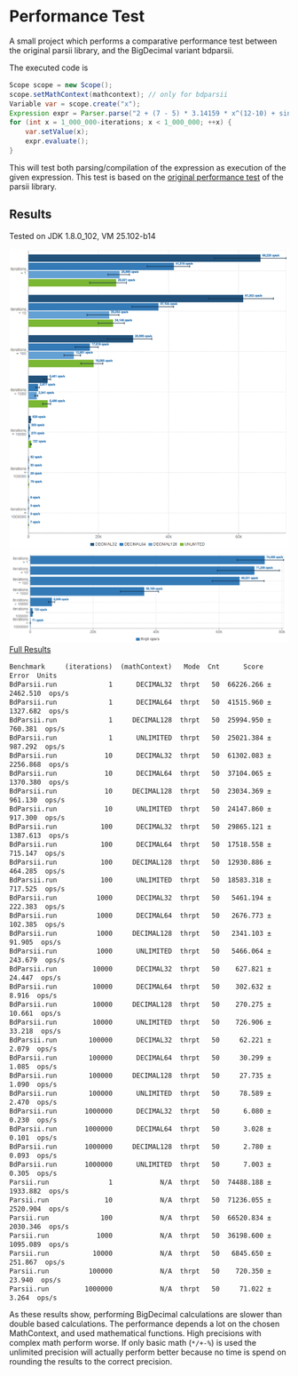 # Performance Test

A small project which performs a comparative performance test between the original parsii library, and the BigDecimal variant bdparsii.

The executed code is

```java
Scope scope = new Scope();
scope.setMathContext(mathcontext); // only for bdparsii
Variable var = scope.create("x");
Expression expr = Parser.parse("2 + (7 - 5) * 3.14159 * x^(12-10) + sin(-3.141)", scope);
for (int x = 1_000_000-iterations; x < 1_000_000; ++x) {
	var.setValue(x);
	expr.evaluate();
}
```

This will test both parsing/compilation of the expression as execution of the given expression. This test is based on the [original performance test](http://andreas.haufler.info/2013/12/how-to-write-one-of-fastest-expression.html) of the parsii library.

## Results

Tested on JDK 1.8.0_102, VM 25.102-b14

![DbParsii](src/site/bench-bdparsii.png)
![Parsii](src/site/bench-parsii.png)
[Full Results](http://jmh.morethan.io/?source=https://raw.githubusercontent.com/mpobjects/bdparsii/master/src/test/perftest/src/site/jmh-results.json)

```
Benchmark     (iterations)  (mathContext)   Mode  Cnt      Score      Error  Units
BdParsii.run             1      DECIMAL32  thrpt   50  66226.266 ± 2462.510  ops/s
BdParsii.run             1      DECIMAL64  thrpt   50  41515.960 ± 1327.682  ops/s
BdParsii.run             1     DECIMAL128  thrpt   50  25994.950 ±  760.381  ops/s
BdParsii.run             1      UNLIMITED  thrpt   50  25021.384 ±  987.292  ops/s
BdParsii.run            10      DECIMAL32  thrpt   50  61302.083 ± 2256.868  ops/s
BdParsii.run            10      DECIMAL64  thrpt   50  37104.065 ± 1370.380  ops/s
BdParsii.run            10     DECIMAL128  thrpt   50  23034.369 ±  961.130  ops/s
BdParsii.run            10      UNLIMITED  thrpt   50  24147.860 ±  917.300  ops/s
BdParsii.run           100      DECIMAL32  thrpt   50  29865.121 ± 1387.613  ops/s
BdParsii.run           100      DECIMAL64  thrpt   50  17518.558 ±  715.147  ops/s
BdParsii.run           100     DECIMAL128  thrpt   50  12930.886 ±  464.285  ops/s
BdParsii.run           100      UNLIMITED  thrpt   50  18583.318 ±  717.525  ops/s
BdParsii.run          1000      DECIMAL32  thrpt   50   5461.194 ±  222.383  ops/s
BdParsii.run          1000      DECIMAL64  thrpt   50   2676.773 ±  102.385  ops/s
BdParsii.run          1000     DECIMAL128  thrpt   50   2341.103 ±   91.905  ops/s
BdParsii.run          1000      UNLIMITED  thrpt   50   5466.064 ±  243.679  ops/s
BdParsii.run         10000      DECIMAL32  thrpt   50    627.821 ±   24.447  ops/s
BdParsii.run         10000      DECIMAL64  thrpt   50    302.632 ±    8.916  ops/s
BdParsii.run         10000     DECIMAL128  thrpt   50    270.275 ±   10.661  ops/s
BdParsii.run         10000      UNLIMITED  thrpt   50    726.906 ±   33.218  ops/s
BdParsii.run        100000      DECIMAL32  thrpt   50     62.221 ±    2.079  ops/s
BdParsii.run        100000      DECIMAL64  thrpt   50     30.299 ±    1.085  ops/s
BdParsii.run        100000     DECIMAL128  thrpt   50     27.735 ±    1.090  ops/s
BdParsii.run        100000      UNLIMITED  thrpt   50     78.589 ±    2.470  ops/s
BdParsii.run       1000000      DECIMAL32  thrpt   50      6.080 ±    0.230  ops/s
BdParsii.run       1000000      DECIMAL64  thrpt   50      3.028 ±    0.101  ops/s
BdParsii.run       1000000     DECIMAL128  thrpt   50      2.780 ±    0.093  ops/s
BdParsii.run       1000000      UNLIMITED  thrpt   50      7.003 ±    0.305  ops/s
Parsii.run               1            N/A  thrpt   50  74488.188 ± 1933.882  ops/s
Parsii.run              10            N/A  thrpt   50  71236.055 ± 2520.904  ops/s
Parsii.run             100            N/A  thrpt   50  66520.834 ± 2030.346  ops/s
Parsii.run            1000            N/A  thrpt   50  36198.600 ± 1095.089  ops/s
Parsii.run           10000            N/A  thrpt   50   6845.650 ±  251.867  ops/s
Parsii.run          100000            N/A  thrpt   50    720.350 ±   23.940  ops/s
Parsii.run         1000000            N/A  thrpt   50     71.022 ±    3.264  ops/s
``` 

As these results show, performing BigDecimal calculations are slower than double based calculations.
The performance depends a lot on the chosen MathContext, and used mathematical functions. 
High precisions with complex math perform worse. 
If only basic math (`*/+-%`) is used the unlimited precision will actually perform better because no time is spend on rounding the results to the correct precision.

